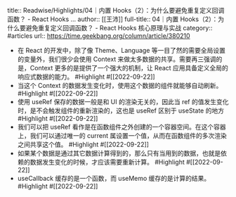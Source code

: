 title:: Readwise/Highlights/04｜内置 Hooks（2）：为什么要避免重复定义回调函数？ - React Hooks ...
author:: [[王沛]]
full-title:: 04｜内置 Hooks（2）：为什么要避免重复定义回调函数？ - React Hooks 核心原理与实战
category:: #articles
url:: https://time.geekbang.org/column/article/380210

- 在 React 的开发中，除了像 Theme、Language 等一目了然的需要全局设置的变量外，我们很少会使用 Context 来做太多数据的共享。需要再三强调的是，Context 更多的是提供了一个强大的机制，让 React 应用具备定义全局的响应式数据的能力。 #Highlight #[[2022-09-22]]
- 当这个 Context 的数据发生变化时，使用这个数据的组件就能够自动刷新。 #Highlight #[[2022-09-22]]
- 使用 useRef 保存的数据一般是和 UI 的渲染无关的，因此当 ref 的值发生变化时，是不会触发组件的重新渲染的，这也是 useRef 区别于 useState 的地方 #Highlight #[[2022-09-22]]
- 我们可以把 useRef 看作是在函数组件之外创建的一个容器空间。在这个容器上，我们可以通过唯一的 current 属设置一个值，从而在函数组件的多次渲染之间共享这个值。 #Highlight #[[2022-09-22]]
- 如果某个数据是通过其它数据计算得到的，那么只有当用到的数据，也就是依赖的数据发生变化的时候，才应该需要重新计算。 #Highlight #[[2022-09-22]]
- useCallback 缓存的是一个函数，而 useMemo 缓存的是计算的结果。 #Highlight #[[2022-09-22]]